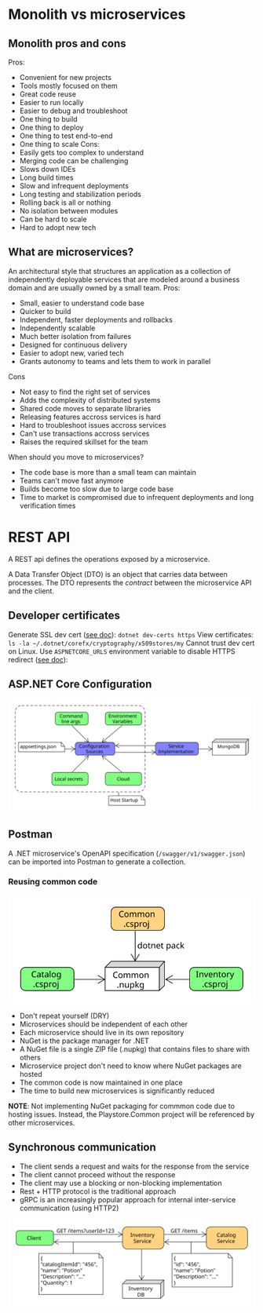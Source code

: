 # Monolith vs microservices
## Monolith pros and cons
Pros:
- Convenient for new projects
- Tools mostly focused on them
- Great code reuse
- Easier to run locally
- Easier to debug and troubleshoot
- One thing to build
- One thing to deploy
- One thing to test end-to-end
- One thing to scale
Cons:
- Easily gets too complex to understand
- Merging code can be challenging
- Slows down IDEs
- Long build times
- Slow and infrequent deployments
- Long testing and stabilization periods
- Rolling back is all or nothing
- No isolation between modules
- Can be hard to scale
- Hard to adopt new tech

## What are microservices?
An architectural style that structures an application as a collection of independently deployable services that are modeled around a business domain and are usually owned by a small team.
Pros:
- Small, easier to understand code base
- Quicker to build
- Independent, faster deployments and rollbacks
- Independently scalable
- Much better isolation from failures
- Designed for continuous delivery
- Easier to adopt new, varied tech
- Grants autonomy to teams and lets them to work in parallel

Cons
- Not easy to find the right set of services
- Adds the complexity of distributed systems
- Shared code moves to separate libraries
- Releasing features accross services is hard
- Hard to troubleshoot issues accross services
- Can't use transactions accross services
- Raises the required skillset for the team

When should you move to microservices?
- The code base is more than a small team can maintain
- Teams can't move fast anymore
- Builds become too slow due to large code base
- Time to market is compromised due to infrequent deployments and long verification times

# REST API
A REST api defines the operations exposed by a microservice.

A Data Transfer Object (DTO) is an object that carries data between processes. The DTO represents the _contract_ between the microservice API and the client.

## Developer certificates
Generate SSL dev cert ([see doc](https://learn.microsoft.com/en-us/dotnet/core/tools/dotnet-dev-certs)): `dotnet dev-certs https`
View certificates: `ls -la ~/.dotnet/corefx/cryptography/x509stores/my`
Cannot trust dev cert on Linux. Use `ASPNETCORE_URLS` environment variable to disable HTTPS redirect ([see doc](https://learn.microsoft.com/en-us/aspnet/core/security/enforcing-ssl?view=aspnetcore-8.0&tabs=visual-studio%2Clinux-ubuntu%2Clinux-sles)): 



## ASP.NET Core Configuration
![ASP.NET Core Configuration](dotnet_configuration.svg)

## Postman
A .NET microservice's OpenAPI specification (`/swagger/v1/swagger.json`) can be imported into Postman to generate a collection.

### Reusing common code
![Common code using NuGet](common_nuget.svg)

- Don't repeat yourself (DRY)
- Microservices should be independent of each other
- Each microservice should live in its own repository
- NuGet is the package manager for .NET
- A NuGet file is a single ZIP file (.nupkg) that contains files to share with others
- Microservice project don't need to know where NuGet packages are hosted
- The common code is now maintained in one place
- The time to build new microservices is significantly reduced

**NOTE**: Not implementing NuGet packaging for commmon code due to hosting issues. Instead, the Playstore.Common project will be referenced by other microservices.

## Synchronous communication
- The client sends a request and waits for the response from the service
- The client cannot proceed without the response
- The client may use a blocking or non-blocking implementation
- Rest + HTTP protocol is the traditional approach
- gRPC is an increasingly popular approach for internal inter-service communication (using HTTP2)

![Synchronous communication](sync_communication.svg)